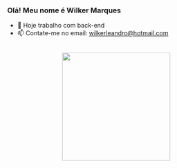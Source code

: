 ### Olá! Meu nome é Wilker Marques

- 🔭 Hoje trabalho com back-end
- 📫 Contate-me no email: wilkerleandro@hotmail.com
<br>
<div align="center">
  <a href="https://github.com/WilkerMarques">
  <img height="250em" src="https://github-readme-stats.vercel.app/api/top-langs/?username=WilkerMarques&show_icons=true&theme=radical"/>
</div>
  


